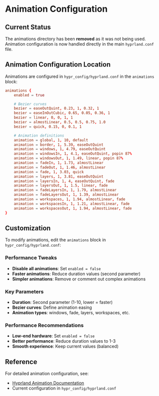 # Animation Configuration

## Current Status

The animations directory has been **removed** as it was not being used. Animation configuration is now handled directly in the main `hyprland.conf` file.

## Animation Configuration Location

Animations are configured in `hypr_config/hyprland.conf` in the `animations` block:

```conf
animations {
    enabled = true

    # Bezier curves
    bezier = easeOutQuint, 0.23, 1, 0.32, 1
    bezier = easeInOutCubic, 0.65, 0.05, 0.36, 1
    bezier = linear, 0, 0, 1, 1
    bezier = almostLinear, 0.5, 0.5, 0.75, 1.0
    bezier = quick, 0.15, 0, 0.1, 1

    # Animation definitions
    animation = global, 1, 10, default
    animation = border, 1, 5.39, easeOutQuint
    animation = windows, 1, 4.79, easeOutQuint
    animation = windowsIn, 1, 4.1, easeOutQuint, popin 87%
    animation = windowsOut, 1, 1.49, linear, popin 87%
    animation = fadeIn, 1, 1.73, almostLinear
    animation = fadeOut, 1, 1.46, almostLinear
    animation = fade, 1, 3.03, quick
    animation = layers, 1, 3.81, easeOutQuint
    animation = layersIn, 1, 4, easeOutQuint, fade
    animation = layersOut, 1, 1.5, linear, fade
    animation = fadeLayersIn, 1, 1.79, almostLinear
    animation = fadeLayersOut, 1, 1.39, almostLinear
    animation = workspaces, 1, 1.94, almostLinear, fade
    animation = workspacesIn, 1, 1.21, almostLinear, fade
    animation = workspacesOut, 1, 1.94, almostLinear, fade
}
```

## Customization

To modify animations, edit the `animations` block in `hypr_config/hyprland.conf`:

### Performance Tweaks
- **Disable all animations**: Set `enabled = false`
- **Faster animations**: Reduce duration values (second parameter)
- **Simpler animations**: Remove or comment out complex animations

### Key Parameters
- **Duration**: Second parameter (1-10, lower = faster)
- **Bezier curves**: Define animation easing
- **Animation types**: windows, fade, layers, workspaces, etc.

### Performance Recommendations
- **Low-end hardware**: Set `enabled = false`
- **Better performance**: Reduce duration values to 1-3
- **Smooth experience**: Keep current values (balanced)

## Reference

For detailed animation configuration, see:
- [Hyprland Animation Documentation](https://wiki.hyprland.org/Configuring/Animations/)
- Current configuration in `hypr_config/hyprland.conf`